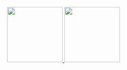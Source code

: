 <div align="center">
  <a href="https://github.com/Bittuxo">
  <img height="130em" src="https://github-readme-stats.vercel.app/api?username=Bittuxo&show_icons=true&theme=Default&include_all_commits=true&count_private=Default"/>
  <img height="130em" src="https://github-readme-stats.vercel.app/api/top-langs/?username=Bittuxo&layout=compact&langs_count=7&theme=Default"/>
</div>
